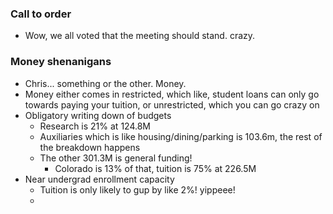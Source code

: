 ### Call to order
- Wow, we all voted that the meeting should stand. crazy.
### Money shenanigans
- Chris... something or the other. Money.
- Money either comes in restricted, which like, student loans can only go towards paying your tuition, or unrestricted, which you can go crazy on 
- Obligatory writing down of budgets
	- Research is 21% at 124.8M
	- Auxiliaries which is like housing/dining/parking is 103.6m, the rest of the breakdown happens
	- The other 301.3M is general funding!
		- Colorado is 13% of that, tuition is 75% at 226.5M
- Near undergrad enrollment capacity
	- Tuition is only likely to gup by like 2%! yippeee!
	- 

